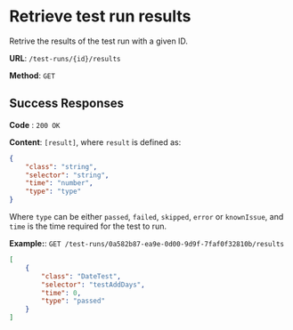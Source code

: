 # Retrieve test run results

Retrive the results of the test run with a given ID.

**URL**: `/test-runs/{id}/results`

**Method**: `GET`

## Success Responses

**Code** : `200 OK`

**Content**: `[result]`, where `result` is defined as:

```json
{
	"class": "string",
	"selector": "string",
	"time": "number",
	"type": "type"
}
```

Where `type` can be either `passed`, `failed`, `skipped`, `error` or `knownIssue`, and `time` is the time required for the test to run.

**Example:**: `GET /test-runs/0a582b87-ea9e-0d00-9d9f-7faf0f32810b/results`

```json
[
	{
		"class": "DateTest",
		"selector": "testAddDays",
		"time": 0,
		"type": "passed"
	}
]
```
